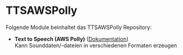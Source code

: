 # TTSAWSPolly

Folgende Module beinhaltet das TTSAWSPolly Repository:

- __Text to Speech (AWS Polly)__ ([Dokumentation](TTSAWSPolly))  
	Kann Sounddaten/-dateien in verschiedenen Formaten erzeugen